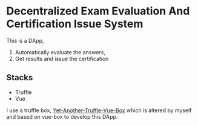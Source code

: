 # Decentralized Exam Evaluation And Certification Issue System

This is a DApp,

1. Automatically evaluate the answers,
2. Get results and issue the certification

## Stacks
- Truffle
- Vue

I use a truffle box, [Yet-Another-Truffle-Vue-Box](https://github.com/tim-hub/Yet-Another-Truffle-Vue-Box) which is altered by myself and based on vue-box to develop this DApp.
